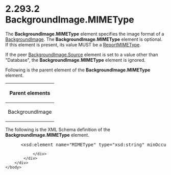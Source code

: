 <html dir="LTR" xmlns:mshelp="http://msdn.microsoft.com/mshelp" xmlns:ddue="http://ddue.schemas.microsoft.com/authoring/2003/5" xmlns:xlink="http://www.w3.org/1999/xlink" xmlns:tool="http://www.microsoft.com/tooltip">
    <head>
        <meta http-equiv="Content-Type" content="text/html; CHARSET=utf-8"></meta>
        <meta name="save" content="history"></meta>
        <title>2.293.2 BackgroundImage.MIMEType</title>
        <xml>
            <mshelp:toctitle title="2.293.2 BackgroundImage.MIMEType"></mshelp:toctitle>
            <mshelp:rltitle title="[MS-RDL]: BackgroundImage.MIMEType"></mshelp:rltitle>
            <mshelp:keyword index="A" term="670cee04-bb8d-4cd9-86d9-5b0076fb1bce"></mshelp:keyword>
            <mshelp:attr name="DCSext.ContentType" value="open specification"></mshelp:attr>
            <mshelp:attr name="AssetID" value="670cee04-bb8d-4cd9-86d9-5b0076fb1bce"></mshelp:attr>
            <mshelp:attr name="TopicType" value="kbRef"></mshelp:attr>
            <mshelp:attr name="DCSext.Title" value="[MS-RDL]: BackgroundImage.MIMEType" />
        </xml>
    </head>
    <body>
        <div id="header">
            <h1 class="heading">2.293.2 BackgroundImage.MIMEType</h1>
        </div>
        <div id="mainSection">
            <div id="mainBody">
                <div id="allHistory" class="saveHistory"></div>
                <div id="sectionSection0" class="section" name="collapseableSection">
                    

<p>The <b>BackgroundImage.MIMEType</b> element specifies the
image format of a <a href="b3c5d73d-2f29-4b32-9846-d077a22588bf.html">BackgroundImage</a>.
The <b>BackgroundImage.MIMEType</b> element is optional. If this element is
present, its value MUST be a <a href="7e89fcbb-b433-48dd-819c-14d70e3b45bf.html">ReportMIMEType</a>.</p>

<p>If the peer <a href="86077cfa-03cc-404d-8e72-8366f5946f39.html">BackgroundImage.Source</a>
element is set to a value other than &quot;Database&quot;, the <b>BackgroundImage.MIMEType</b>
element is ignored.</p>

<p>Following is the parent element of the <b>BackgroundImage.MIMEType</b>
element.</p>

<table>
 <thead>
  <tr>
   <th>
   <p>Parent elements</p>
   </th>
  </tr>
 </thead>
 <tr>
  <td>
  <p>BackgroundImage </p>
  </td>
 </tr>
</table>

<p>The following is the XML Schema definition of the <b>BackgroundImage.MIMEType</b>
element.</p>

<dl>
<dd>
<div><pre> &lt;xsd:element name=&quot;MIMEType&quot; type=&quot;xsd:string&quot; minOccurs=&quot;0&quot; /&gt;
</pre></div>
</dd></dl>


                </div>
            </div>
        </div>
    </body>
</html>